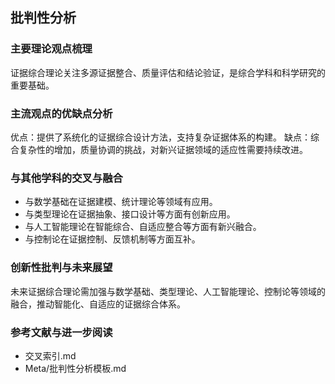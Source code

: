 ## 批判性分析

### 主要理论观点梳理

证据综合理论关注多源证据整合、质量评估和结论验证，是综合学科和科学研究的重要基础。

### 主流观点的优缺点分析

优点：提供了系统化的证据综合设计方法，支持复杂证据体系的构建。
缺点：综合复杂性的增加，质量协调的挑战，对新兴证据领域的适应性需要持续改进。

### 与其他学科的交叉与融合

- 与数学基础在证据建模、统计理论等领域有应用。
- 与类型理论在证据抽象、接口设计等方面有创新应用。
- 与人工智能理论在智能综合、自适应整合等方面有新兴融合。
- 与控制论在证据控制、反馈机制等方面互补。

### 创新性批判与未来展望

未来证据综合理论需加强与数学基础、类型理论、人工智能理论、控制论等领域的融合，推动智能化、自适应的证据综合体系。

### 参考文献与进一步阅读

- 交叉索引.md
- Meta/批判性分析模板.md

